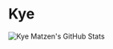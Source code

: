 # Kye

![Kye Matzen's GitHub Stats](hhttps://github-readme-stats.vercel.app/api/?username=kyematzen&show_icons=true&title_color=fff&icon_color=79ff97&text_color=9f9f9f&bg_color=151515)

<!--
**kyematzen/kyematzen** is a ✨ _special_ ✨ repository because its `README.md` (this file) appears on your GitHub profile.

Here are some ideas to get you started:

- 🔭 I’m currently working on ...
- 🌱 I’m currently learning ...
- 👯 I’m looking to collaborate on ...
- 🤔 I’m looking for help with ...
- 💬 Ask me about ...
- 📫 How to reach me: ...
- 😄 Pronouns: ...
- ⚡ Fun fact: ...
-->
